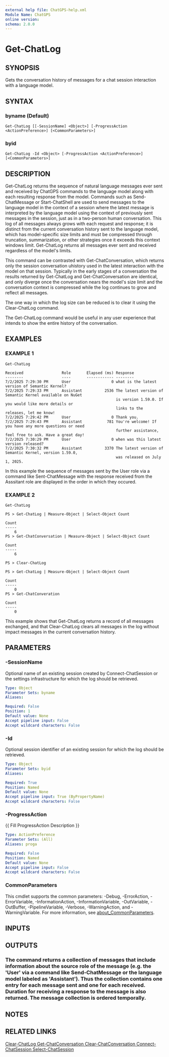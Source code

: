 ```yaml
---
external help file: ChatGPS-help.xml
Module Name: ChatGPS
online version:
schema: 2.0.0
---
```


# Get-ChatLog

## SYNOPSIS
Gets the conversation history of messages for a chat session interaction with a language model.

## SYNTAX

### byname (Default)
```
Get-ChatLog [[-SessionName] <Object>] [-ProgressAction <ActionPreference>] [<CommonParameters>]
```

### byid
```
Get-ChatLog -Id <Object> [-ProgressAction <ActionPreference>] [<CommonParameters>]
```

## DESCRIPTION
Get-ChatLog returns the sequence of natural language messages ever sent and received by ChatGPS commands to the language model along with each resulting response from the model.
Commands such as Send-ChatMessage or Start-ChatShell are used to send messages to the language model in the context of a session where the latest message is interpreted by the language model using the context of previously sent messages in the session, just as in a two-person human conversation.
This log of all messages always grows with each request and response; it is distinct from the current conversation history sent to the language model, which has model-specific size limits and must be compressed through truncation, summarization, or other strategies once it exceeds this context windows limit.
Get-ChatLog returns all messages ever sent and received regardless of the model's limits.

This command can be contrasted with Get-ChatConversation, which returns only the session conversation uhistory used in the latest interaction with the model on that session.
Typically in the early stages of a conversation the results returned by Get-ChatLog and Get-ChatConversation are identical, and only diverge once the conversation nears the model's size limit and the conversation context is compressed while the log continues to grow and reflect all messages.

The one way in which the log size can be reduced is to clear it using the Clear-ChatLog command.

The Get-ChatLog command would be useful in any user experience that intends to show the entire history of the conversation.

## EXAMPLES

### EXAMPLE 1
```
Get-ChatLog
 
Received                 Role       Elapsed (ms) Response
--------                 ----       ------------ --------
7/2/2025 7:29:30 PM      User                  0 what is the latest version of Semantic Kernel?
7/2/2025 7:29:33 PM      Assistant          2536 The latest version of Semantic Kernel available on NuGet
                                                 is version 1.59.0. If you would like more details or
                                                 links to the releases, let me know!
7/2/2025 7:29:42 PM      User                  0 Thank you.
7/2/2025 7:29:43 PM      Assistant           781 You're welcome! If you have any more questions or need
                                                 further assistance, feel free to ask. Have a great day!
7/2/2025 7:30:29 PM      User                  0 when was this latest version released?
7/2/2025 7:30:32 PM      Assistant          3370 The latest version of Semantic Kernel, version 1.59.0,
                                                 was released on July 1, 2025.
```

In this example the sequence of messages sent by the User role via a command like Sent-ChatMessage with the response received from the Asssitant role are displayed in the order in which they occured.

### EXAMPLE 2
```
Get-ChatLog
 
PS > Get-ChatLog | Measure-Object | Select-Object Count
 
Count
-----
    6
PS > Get-ChatConversation | Measure-Object | Select-Object Count
 
Count
-----
    6
 
PS > Clear-ChatLog
 
PS > Get-ChatLog | Measure-Object | Select-Object Count
 
Count
-----
    0
PS > Get-ChatConveration
 
Count
-----
    0
```

This example shows that Get-ChatLog returns a record of all messages exchanged, and that Clear-ChatLog clears all messages in the log without impact messages in the current conversation history.

## PARAMETERS

### -SessionName
Optional name of an existing session created by Connect-ChatSession or the settings infrastructure for which the log should be retrieved.

```yaml
Type: Object
Parameter Sets: byname
Aliases:

Required: False
Position: 1
Default value: None
Accept pipeline input: False
Accept wildcard characters: False
```

### -Id
Optional session identifier of an existing session for which the log should be retrieved.

```yaml
Type: Object
Parameter Sets: byid
Aliases:

Required: True
Position: Named
Default value: None
Accept pipeline input: True (ByPropertyName)
Accept wildcard characters: False
```

### -ProgressAction
{{ Fill ProgressAction Description }}

```yaml
Type: ActionPreference
Parameter Sets: (All)
Aliases: proga

Required: False
Position: Named
Default value: None
Accept pipeline input: False
Accept wildcard characters: False
```

### CommonParameters
This cmdlet supports the common parameters: -Debug, -ErrorAction, -ErrorVariable, -InformationAction, -InformationVariable, -OutVariable, -OutBuffer, -PipelineVariable, -Verbose, -WarningAction, and -WarningVariable. For more information, see [about_CommonParameters](http://go.microsoft.com/fwlink/?LinkID=113216).

## INPUTS

## OUTPUTS

### The command returns a collection of messages that include information about the source role of the message (e.g. the 'User' via a command like Send-ChatMessage or the language model labeled as 'Assistant'). Thus the collection contains one entry for each message sent and one for each received. Duration for receiving a response to the message is also returned. The message collection is ordered temporally.
## NOTES

## RELATED LINKS

[Clear-ChatLog
Get-ChatConversation
Clear-ChatConversation
Connect-ChatSession
Select-ChatSession]()

